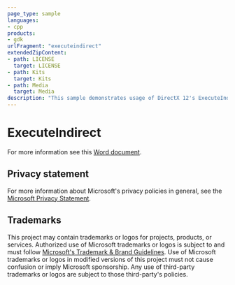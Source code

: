 ```yaml
---
page_type: sample
languages:
- cpp
products:
- gdk
urlFragment: "executeindirect"
extendedZipContent:
- path: LICENSE
  target: LICENSE
- path: Kits
  target: Kits
- path: Media
  target: Media
description: "This sample demonstrates usage of DirectX 12's ExecuteIndirect API for asynchronously building rendering commands."
---
```


# ExecuteIndirect

For more information see this [Word document](https://github.com/microsoft/Xbox-GDK-Samples/blob/main/Samples/Graphics/ExecuteIndirect/Readme.docx).

## Privacy statement

For more information about Microsoft's privacy policies in general, see the [Microsoft Privacy Statement](https://privacy.microsoft.com/privacystatement/).

## Trademarks

This project may contain trademarks or logos for projects, products, or services. Authorized use of Microsoft trademarks or logos is subject to and must follow [Microsoft's Trademark & Brand Guidelines](https://www.microsoft.com/en-us/legal/intellectualproperty/trademarks/usage/general). Use of Microsoft trademarks or logos in modified versions of this project must not cause confusion or imply Microsoft sponsorship. Any use of third-party trademarks or logos are subject to those third-party's policies.
